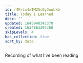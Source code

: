 ```yaml
---
id: r4RrLx4xTM2Sc0yOouLkb
title: Today I Learned
desc: ''
updated: 1645940342370
created: 1634863204360
skipLevels: 4
has_collection: true
sort_by: date
---
```


Recording of what I've been reading

